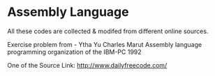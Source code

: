 # Assembly Language

All these codes are collected & modifed from different online sources.

Exercise problem from - Ytha Yu Charles Marut Assembly language programming organization of the IBM-PC 1992

One of the Source Link: http://www.dailyfreecode.com/
